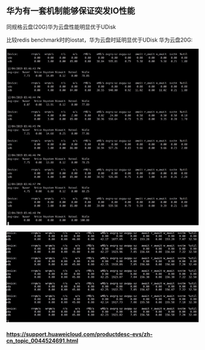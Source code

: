 ## 华为有一套机制能够保证突发IO性能

同规格云盘(20G)华为云盘性能明显优于UDisk

比较redis benchmark时的iostat，华为云盘时延明显优于UDisk
华为云盘20G:

![image](image/huawei_cloud_20g.png)

![image](image/ucloud_20g.png)

#### https://support.huaweicloud.com/productdesc-evs/zh-cn_topic_0044524691.html